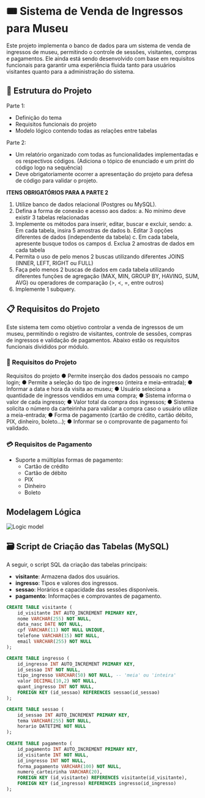 # 🎟️ Sistema de Venda de Ingressos para Museu

Este projeto implementa o banco de dados para um sistema de venda de ingressos de museu, permitindo o controle de sessões, visitantes, compras e pagamentos. Ele ainda está sendo desenvolvido com base em requisitos funcionais para garantir uma experiência fluida tanto para usuários visitantes quanto para a administração do sistema.

## 📂 Estrutura do Projeto

Parte 1:
- Definição do tema
- Requisitos funcionais do projeto
- Modelo lógico contendo todas as relações entre tabelas

Parte 2:
- Um relatório organizado com todas as funcionalidades implementadas e os respectivos códigos. (Adiciona o tópico de enunciado e um print do código logo na sequência)
- Deve obrigatoriamente ocorrer a apresentação do projeto para defesa de código para validar o projeto.
  
**ITENS OBRIGATÓRIOS PARA A PARTE 2**
1. Utilize banco de dados relacional (Postgres ou MySQL).
2. Defina a forma de conexão e acesso aos dados:
  a. No mínimo deve existir 3 tabelas relacionadas
3. Implemente os métodos para inserir, editar, buscar e excluir, sendo:
  a. Em cada tabela, insira 5 amostras de dados
  b. Editar 3 opções diferentes de dados (independente da tabela)
  c. Em cada tabela, apresente busque todos os campos
  d. Exclua 2 amostras de dados em cada tabela
4. Permita o uso de pelo menos 2 buscas utilizando diferentes JOINS (INNER, LEFT, RIGHT ou FULL)
5. Faça pelo menos 2 buscas de dados em cada tabela utilizando diferentes funções de agregação (MAX, MIN, GROUP BY, HAVING, SUM, AVG) ou operadores de comparação (>, <, =, entre outros)
6. Implemente 1 subquery.


## 📋 Requisitos do Projeto
Este sistema tem como objetivo controlar a venda de ingressos de um museu, permitindo o registro de visitantes, controle de sessões, compras de ingressos e validação de pagamentos. Abaixo estão os requisitos funcionais divididos por módulo.

### 🧾 Requisitos do Projeto

Requisitos do projeto
● Permite inserção dos dados pessoais no campo login;
● Permite a seleção do tipo de ingresso (inteira e meia-entrada);
● Informar a data e hora da visita ao museu;
● Usuário seleciona a quantidade de ingressos vendidos em uma compra;
● Sistema informa o valor de cada ingresso;
● Valor total da compra dos ingressos;
● Sistema solicita o número da carteirinha para validar a compra caso o usuário utilize a meia-entrada;
● Forma de pagamento (cartão de crédito, cartão débito, PIX, dinheiro, boleto…);
● Informar se o comprovante de pagamento foi validado.

### 💳 Requisitos de Pagamento
- Suporte a múltiplas formas de pagamento:
  - Cartão de crédito
  - Cartão de débito
  - PIX
  - Dinheiro
  - Boleto


## Modelagem Lógica
![Logic model](https://github.com/user-attachments/assets/1478ae94-cb53-4293-a04c-7f3044debf68)

## 🗃️ Script de Criação das Tabelas (MySQL)
A seguir, o script SQL da criação das tabelas principais:

- **visitante**: Armazena dados dos usuários.
- **ingresso**: Tipos e valores dos ingressos.
- **sessao**: Horários e capacidade das sessões disponíveis.
- **pagamento**: Informações e comprovantes de pagamento.

```sql
CREATE TABLE visitante (
    id_visitante INT AUTO_INCREMENT PRIMARY KEY,
    nome VARCHAR(255) NOT NULL,
    data_nasc DATE NOT NULL,
    cpf VARCHAR(11) NOT NULL UNIQUE,
    telefone VARCHAR(15) NOT NULL,
    email VARCHAR(255) NOT NULL
);

CREATE TABLE ingresso (
    id_ingresso INT AUTO_INCREMENT PRIMARY KEY,
    id_sessao INT NOT NULL,
    tipo_ingresso VARCHAR(50) NOT NULL, -- 'meia' ou 'inteira'
    valor DECIMAL(10,2) NOT NULL,
    quant_ingresso INT NOT NULL,
    FOREIGN KEY (id_sessao) REFERENCES sessao(id_sessao)
);

CREATE TABLE sessao (
    id_sessao INT AUTO_INCREMENT PRIMARY KEY,
    tema VARCHAR(255) NOT NULL,
    horario DATETIME NOT NULL
);
 
CREATE TABLE pagamento (
    id_pagamento INT AUTO_INCREMENT PRIMARY KEY,
    id_visitante INT NOT NULL,
    id_ingresso INT NOT NULL,
    forma_pagamento VARCHAR(100) NOT NULL,
    numero_carteirinha VARCHAR(20),
    FOREIGN KEY (id_visitante) REFERENCES visitante(id_visitante),
    FOREIGN KEY (id_ingresso) REFERENCES ingresso(id_ingresso)
);

